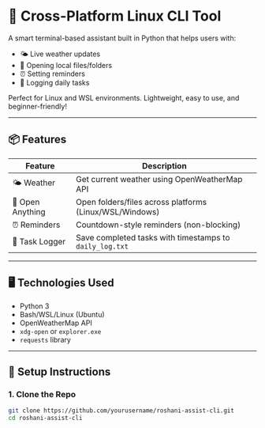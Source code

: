 # 🌟 Cross-Platform Linux CLI Tool

A smart terminal-based assistant built in Python that helps users with:

- 🌤️ Live weather updates  
- 📂 Opening local files/folders  
- ⏰ Setting reminders  
- 📝 Logging daily tasks  

Perfect for Linux and WSL environments. Lightweight, easy to use, and beginner-friendly!

---

## 📦 Features

| Feature           | Description                                                  |
|------------------|--------------------------------------------------------------|
| 🌤️ Weather       | Get current weather using OpenWeatherMap API                |
| 📂 Open Anything | Open folders/files across platforms (Linux/WSL/Windows)     |
| ⏰ Reminders      | Countdown-style reminders (non-blocking)                    |
| 📝 Task Logger    | Save completed tasks with timestamps to `daily_log.txt`     |

---

## 🖥️ Technologies Used

- Python 3
- Bash/WSL/Linux (Ubuntu)
- OpenWeatherMap API
- `xdg-open` or `explorer.exe`
- `requests` library

---

## 🚀 Setup Instructions

### 1. Clone the Repo

```bash
git clone https://github.com/yourusername/roshani-assist-cli.git
cd roshani-assist-cli
